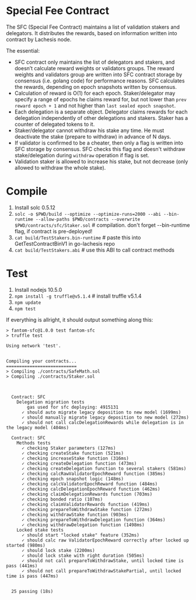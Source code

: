# Special Fee Contract

The SFC (Special Fee Contract) maintains a list of validation stakers and delegators.
It distributes the rewards, based on information written into contract by Lachesis node.

The essential:
- SFC contract only maintains the list of delegators and stakers, and doesn’t calculate reward weights or validators groups. The reward weights and validators group are written into SFC contract storage by consensus (i.e. golang code) for performance reasons. SFC calculates the rewards, depending on epoch snapshots written by consensus.
- Calculation of reward is O(1) for each epoch. Staker/delegator may specify a range of epochs he claims reward for, but not lower than `prev reward epoch + 1` and not higher than `last sealed epoch snapshot`.
- Each delegation is a separate object. Delegator claims rewards for each delegation independently of other delegations and stakers. Staker has a counter of delegated tokens to it.
- Staker/delegator cannot withdraw his stake any time. He must deactivate the stake (prepare to withdraw) in advance of N days.
- If validator is confirmed to be a cheater, then only a flag is written into SFC storage by consensus. SFC checks this flag and doesn't withdraw stake/delegation during `withdraw` operation if flag is set.
- Validation staker is allowed to increase his stake, but not decrease (only allowed to withdraw the whole stake).

# Compile

1. Install solc 0.5.12
2. `solc -o $PWD/build --optimize --optimize-runs=2000 --abi --bin-runtime --allow-paths $PWD/contracts --overwrite $PWD/contracts/sfc/Staker.sol` # compilation. don't forget --bin-runtime flag, if contract is pre-deployed!
3. `cat build/TestStakers.bin-runtime` # paste this into GetTestContractBinV1 in go-lachesis repo
4. `cat build/TestStakers.abi` # use this ABI to call contract methods

# Test

1. Install nodejs 10.5.0
2. `npm install -g truffle@v5.1.4` # install truffle v5.1.4
3. `npm update`
4. `npm test`

If everything is allright, it should output something along this:
```
> fantom-sfc@1.0.0 test fantom-sfc
> truffle test

Using network 'test'.


Compiling your contracts...
===========================
> Compiling ./contracts/SafeMath.sol
> Compiling ./contracts/Staker.sol



  Contract: SFC
    Delegation migration tests
        gas used for sfc deploying: 4915131
      ✓ should auto migrate legacy deposition to new model (1699ms)
      ✓ should manually migrate legacy deposition to new model (272ms)
      ✓ should not call calcDelegationRewards while delegation is in the legacy model (404ms)

  Contract: SFC
    Methods tests
      ✓ checking Staker parameters (127ms)
      ✓ checking createStake function (521ms)
      ✓ checking increaseStake function (316ms)
      ✓ checking createDelegation function (473ms)
      ✓ checking createDelegation function to several stakers (581ms)
      ✓ checking calcRawValidatorEpochReward function (385ms)
      ✓ checking epoch snapshot logic (148ms)
      ✓ checking calcValidatorEpochReward function (484ms)
      ✓ checking calcDelegationEpochReward function (462ms)
      ✓ checking claimDelegationRewards function (703ms)
      ✓ checking bonded ratio (107ms)
      ✓ checking claimValidatorRewards function (419ms)
      ✓ checking prepareToWithdrawStake function (272ms)
      ✓ checking withdrawStake function (903ms)
      ✓ checking prepareToWithdrawDelegation function (364ms)
      ✓ checking withdrawDelegation function (1498ms)
    Locked stake tests
      ✓ should start "locked stake" feature (352ms)
      ✓ should calc raw ValidatorEpochReward correctly after locked up started (980ms)
      ✓ should lock stake (2200ms)
      ✓ should lock stake with right duration (505ms)
      ✓ should not call prepareToWithdrawStake, until locked time is pass (441ms)
      ✓ should not call prepareToWithdrawStakePartial, until locked time is pass (447ms)


  25 passing (18s)

```
